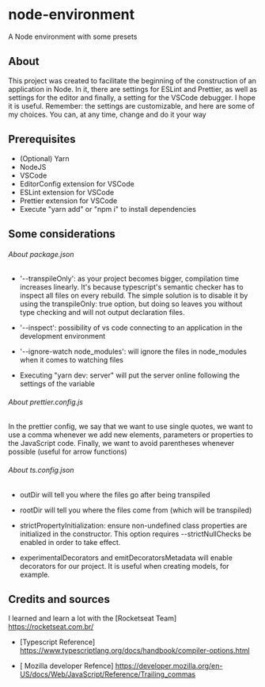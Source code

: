 # node-environment
 A Node environment with some presets

## About

This project was created to facilitate the beginning of the construction of an application in Node. In it, there are settings for ESLint and Prettier, as well as settings for the editor and finally, a setting for the VSCode debugger. I hope it is useful.
Remember: the settings are customizable, and here are some of my choices. You can, at any time, change and do it your way

## Prerequisites

* (Optional) Yarn
* NodeJS
* VSCode
* EditorConfig extension for VSCode
* ESLint extension for VSCode
* Prettier extension for VSCode
* Execute "yarn add" or "npm i" to install dependencies

## Some considerations

###### About package.json

* '--transpileOnly': as your project becomes bigger, compilation time increases linearly. It's because typescript's semantic checker has to inspect all files on every rebuild. The simple solution is to disable it by using the transpileOnly: true option, but doing so leaves you without type checking and will not output declaration files.

* '--inspect': possibility of vs code connecting to an application in the development environment

* '--ignore-watch node_modules': will ignore the files in node_modules when it comes to watching files

* Executing "yarn dev: server" will put the server online following the settings of the variable

###### About prettier.config.js

In the prettier config, we say that we want to use single quotes, we want to use a comma whenever we add new elements, parameters or properties to the JavaScript code. Finally, we want to avoid parentheses whenever possible (useful for arrow functions)

###### About ts.config.json

* outDir will tell you where the files go after being transpiled

* rootDir will tell you where the files come from (which will be transpiled)

* strictPropertyInitialization: ensure non-undefined class properties are initialized in the constructor. This option requires --strictNullChecks be enabled in order to take effect.

* experimentalDecorators and emitDecoratorsMetadata will enable decorators for our project. It is useful when creating models, for example.

## Credits and sources

I learned and learn a lot with the [Rocketseat Team] https://rocketseat.com.br/

* [Typescript Reference] https://www.typescriptlang.org/docs/handbook/compiler-options.html

* [ Mozilla developer Refence] https://developer.mozilla.org/en-US/docs/Web/JavaScript/Reference/Trailing_commas
